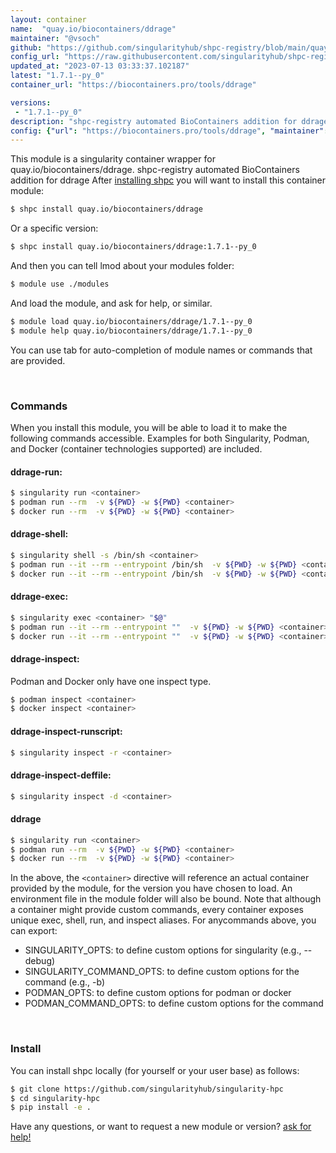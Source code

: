 ```yaml
---
layout: container
name:  "quay.io/biocontainers/ddrage"
maintainer: "@vsoch"
github: "https://github.com/singularityhub/shpc-registry/blob/main/quay.io/biocontainers/ddrage/container.yaml"
config_url: "https://raw.githubusercontent.com/singularityhub/shpc-registry/main/quay.io/biocontainers/ddrage/container.yaml"
updated_at: "2023-07-13 03:33:37.102187"
latest: "1.7.1--py_0"
container_url: "https://biocontainers.pro/tools/ddrage"

versions:
 - "1.7.1--py_0"
description: "shpc-registry automated BioContainers addition for ddrage"
config: {"url": "https://biocontainers.pro/tools/ddrage", "maintainer": "@vsoch", "description": "shpc-registry automated BioContainers addition for ddrage", "latest": {"1.7.1--py_0": "sha256:083ae9625a7c5e5f833bb3089e4084edbad20469b1f542774482b718454406e5"}, "tags": {"1.7.1--py_0": "sha256:083ae9625a7c5e5f833bb3089e4084edbad20469b1f542774482b718454406e5"}, "docker": "quay.io/biocontainers/ddrage"}
---
```


This module is a singularity container wrapper for quay.io/biocontainers/ddrage.
shpc-registry automated BioContainers addition for ddrage
After [installing shpc](#install) you will want to install this container module:


```bash
$ shpc install quay.io/biocontainers/ddrage
```

Or a specific version:

```bash
$ shpc install quay.io/biocontainers/ddrage:1.7.1--py_0
```

And then you can tell lmod about your modules folder:

```bash
$ module use ./modules
```

And load the module, and ask for help, or similar.

```bash
$ module load quay.io/biocontainers/ddrage/1.7.1--py_0
$ module help quay.io/biocontainers/ddrage/1.7.1--py_0
```

You can use tab for auto-completion of module names or commands that are provided.

<br>

### Commands

When you install this module, you will be able to load it to make the following commands accessible.
Examples for both Singularity, Podman, and Docker (container technologies supported) are included.

#### ddrage-run:

```bash
$ singularity run <container>
$ podman run --rm  -v ${PWD} -w ${PWD} <container>
$ docker run --rm  -v ${PWD} -w ${PWD} <container>
```

#### ddrage-shell:

```bash
$ singularity shell -s /bin/sh <container>
$ podman run --it --rm --entrypoint /bin/sh  -v ${PWD} -w ${PWD} <container>
$ docker run --it --rm --entrypoint /bin/sh  -v ${PWD} -w ${PWD} <container>
```

#### ddrage-exec:

```bash
$ singularity exec <container> "$@"
$ podman run --it --rm --entrypoint ""  -v ${PWD} -w ${PWD} <container> "$@"
$ docker run --it --rm --entrypoint ""  -v ${PWD} -w ${PWD} <container> "$@"
```

#### ddrage-inspect:

Podman and Docker only have one inspect type.

```bash
$ podman inspect <container>
$ docker inspect <container>
```

#### ddrage-inspect-runscript:

```bash
$ singularity inspect -r <container>
```

#### ddrage-inspect-deffile:

```bash
$ singularity inspect -d <container>
```



#### ddrage

```bash
$ singularity run <container>
$ podman run --rm  -v ${PWD} -w ${PWD} <container>
$ docker run --rm  -v ${PWD} -w ${PWD} <container>
```


In the above, the `<container>` directive will reference an actual container provided
by the module, for the version you have chosen to load. An environment file in the
module folder will also be bound. Note that although a container
might provide custom commands, every container exposes unique exec, shell, run, and
inspect aliases. For anycommands above, you can export:

 - SINGULARITY_OPTS: to define custom options for singularity (e.g., --debug)
 - SINGULARITY_COMMAND_OPTS: to define custom options for the command (e.g., -b)
 - PODMAN_OPTS: to define custom options for podman or docker
 - PODMAN_COMMAND_OPTS: to define custom options for the command

<br>

### Install

You can install shpc locally (for yourself or your user base) as follows:

```bash
$ git clone https://github.com/singularityhub/singularity-hpc
$ cd singularity-hpc
$ pip install -e .
```

Have any questions, or want to request a new module or version? [ask for help!](https://github.com/singularityhub/singularity-hpc/issues)